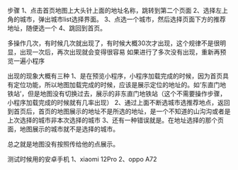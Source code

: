 步骤
1、点击首页地图上大头针上面的地址名称，跳转到第二个页面
2、选择左上角的城市，弹出城市list选择界面。
3、点选一个城市，然后选择页面下方的推荐地址，随便选一个
4、跳回到首页。

多操作几次，有时候几次就出现了，有时候大概30次才出现，这个规律不是很明显，出现一次后，再次出现就会变得很容易
如果进行了多次没有出现，重新再预览一遍小程序

出现的现象大概有三种
1、是在预览小程序，小程序加载完成的时候，因为首页具有定位功能，所以地图加载完成的时候，应该是展示定位的地址的。如‘东直门地铁站’，但是地图没有切换过去，展示的非东直门地铁站（这个不需要操作步骤，小程序加载完成的时候就有几率出现）
2、通过上面不断选城市选推荐地点，返回到首页后，首页的地图展示的地址不是所选的地址，是一个不知道的山沟沟或者是上次选择的城市非本次选择的城市
3、还有一种错误就是。在地址选择的那个页面，地图展示的城市就不是选择的城市。


总之就是地图没有按照传给他的点展示。

测试时候用的安卓手机
1、xiaomi 12Pro
2、oppo A72
